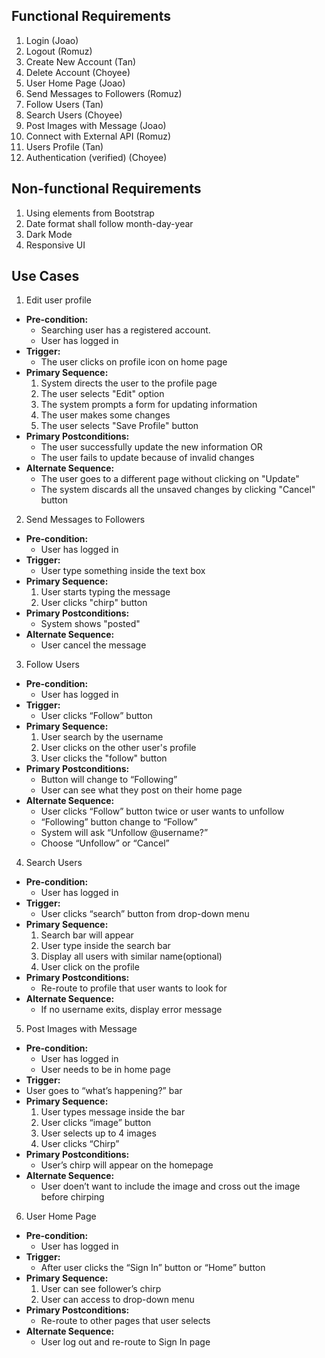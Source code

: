 ## Functional Requirements
1. Login (Joao)
2. Logout (Romuz)
3. Create New Account (Tan)
4. Delete Account (Choyee)
5. User Home Page (Joao)
6. Send Messages to Followers (Romuz)
7. Follow Users (Tan)
8. Search Users (Choyee)
9. Post Images with Message (Joao)
10. Connect with External API (Romuz)
11. Users Profile (Tan)
12. Authentication (verified) (Choyee)
## Non-functional Requirements
1. Using elements from Bootstrap
2. Date format shall follow month-day-year
3. Dark Mode
4. Responsive UI 

## Use Cases
1. Edit user profile 
- **Pre-condition:** 
  - Searching user has a registered account.
  - User has logged in  
- **Trigger:**
  - The user clicks on profile icon on home page 
- **Primary Sequence:**
  1. System directs the user to the profile page
  2. The user selects "Edit" option 
  3. The system prompts a form for updating information
  4. The user makes some changes
  5. The user selects "Save Profile" button
- **Primary Postconditions:**
  - The user successfully update the new information 
  OR
  - The user fails to update because of invalid changes
- **Alternate Sequence:** 
  - The user goes to a different page without clicking on "Update"
  - The system discards all the unsaved changes by clicking "Cancel" button

2. Send Messages to Followers
- **Pre-condition:** 
  - User has logged in
- **Trigger:**
  - User type something inside the text box
- **Primary Sequence:**
  1. User starts typing the message
  2. User clicks "chirp" button
- **Primary Postconditions:**
  - System shows "posted"
- **Alternate Sequence:** 
  - User cancel the message

3. Follow Users  
- **Pre-condition:**  
  -  User has logged in 
- **Trigger:**
  - User clicks “Follow” button
- **Primary Sequence:** 
  1. User search by the username
  2. User clicks on the other user's profile
  3. User clicks the "follow" button
- **Primary Postconditions:**
  - Button will change to “Following”
  - User can see what they post on their home page
- **Alternate Sequence:** 
  - User clicks “Follow” button twice or user wants to unfollow
  - “Following” button change to “Follow”
  - System will ask “Unfollow @username?” 
  - Choose “Unfollow” or “Cancel”

4. Search Users  
- **Pre-condition:**  
  - User has logged in 
- **Trigger:**
  - User clicks “search” button from drop-down menu
- **Primary Sequence:**
  1. Search bar will appear 
  2. User type inside the search bar
  3. Display all users with similar name(optional)
  4. User click on the profile
- **Primary Postconditions:**
  - Re-route to profile that user wants to look for 
- **Alternate Sequence:** 
  - If no username exits, display error message

5. Post Images with Message  
- **Pre-condition:**  
  - User has logged in 
  - User needs to be in home page
- **Trigger:**
 -  User goes to “what’s happening?” bar
- **Primary Sequence:**
  1. User types message inside the bar
  2. User clicks “image” button
  3. User selects up to 4 images
  4. User clicks “Chirp”
- **Primary Postconditions:** 
  - User’s chirp will appear on the homepage
- **Alternate Sequence:** 
  - User doen’t want to include the image and cross out the image before chirping

6. User Home Page 
- **Pre-condition:**  
  - User has logged in 
- **Trigger:**
  - After user clicks the “Sign In” button or “Home” button
- **Primary Sequence:**
  1. User can see follower’s chirp
  2. User can access to drop-down menu
- **Primary Postconditions:**
  - Re-route to other pages that user selects
- **Alternate Sequence:** 
  - User log out and re-route to Sign In page

